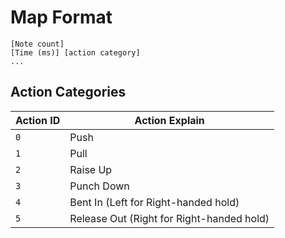 # Map Format

```text
[Note count]
[Time (ms)] [action category]
...
```

## Action Categories

| Action ID | Action Explain                            |
|-----------|-------------------------------------------|
| `0`       | Push                                      |
| `1`       | Pull                                      |
| `2`       | Raise Up                                  |
| `3`       | Punch Down                                |
| `4`       | Bent In (Left for Right-handed hold)      |
| `5`       | Release Out (Right for Right-handed hold) |



